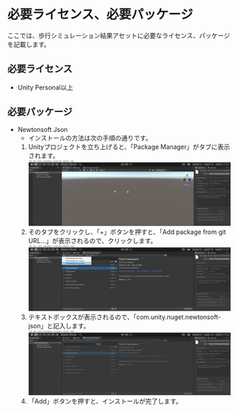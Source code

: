 # 必要ライセンス、必要パッケージ
ここでは、歩行シミュレーション結果アセットに必要なライセンス、パッケージを記載します。

## 必要ライセンス
- Unity Personal以上

## 必要パッケージ
- Newtonsoft Json
    - インストールの方法は次の手順の通りです。
    1. Unityプロジェクトを立ち上げると、「Package Manager」がタブに表示されます。
    ![](../images/unity-open.png)
    2. そのタブをクリックし、「+」ボタンを押すと、「Add package from git URL…」が表示されるので、クリックします。
    ![](../images/package_manager.png)
    3. テキストボックスが表示されるので、「com.unity.nuget.newtonsoft-json」と記入します。
    ![](../images/package_manager_insert_url.png)
    4. 「Add」ボタンを押すと、インストールが完了します。